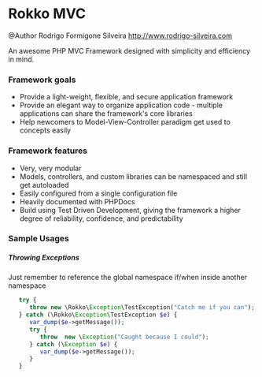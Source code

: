 Rokko MVC
=========
@Author Rodrigo Formigone Silveira http://www.rodrigo-silveira.com

An awesome PHP MVC Framework designed with simplicity and efficiency in mind.

### Framework goals
 * Provide a light-weight, flexible, and secure application framework
 * Provide an elegant way to organize application code - multiple applications can share the framework's core libraries
 * Help newcomers to Model-View-Controller paradigm get used to concepts easily

### Framework features
 * Very, very modular
 * Models, controllers, and custom libraries can be namespaced and still get autoloaded
 * Easily configured from a single configuration file
 * Heavily documented with PHPDocs
 * Build using Test Driven Development, giving the framework a higher degree of reliability, confidence, and predictability

### Sample Usages
##### Throwing Exceptions
Just remember to reference the global namespace if/when inside another namespace
```php
   try {
      throw new \Rokko\Exception\TestException("Catch me if you can");
   } catch (\Rokko\Exception\TestException $e) {
      var_dump($e->getMessage());
      try {
         throw  new \Exception("Caught because I could");
      } catch (\Exception $e) {
         var_dump($e->getMessage());
      }
   }
```
